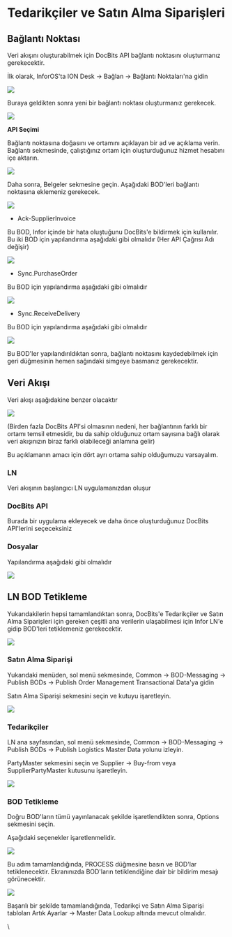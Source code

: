 # Tedarikçiler ve Satın Alma Siparişleri

## **Bağlantı Noktası**

Veri akışını oluşturabilmek için DocBits API bağlantı noktasını oluşturmanız gerekecektir.

İlk olarak, InforOS'ta ION Desk → Bağlan → Bağlantı Noktaları'na gidin

![](https://lh7-us.googleusercontent.com/852EogukgFvteFTdg6\_a6MPLaBUUqDw1J4x4H2q9BMjaVzZIGlpASC\_fImhvAxe-nPBvIvOPFTI0oG8D3RlkAHiFDbLsVrsjaJMD1B5otXyIzPDkvoJvrj-JvMEHao73jgcZ5aKLAP4fCpkP7XV08JE)

Buraya geldikten sonra yeni bir bağlantı noktası oluşturmanız gerekecek.

![](https://lh7-us.googleusercontent.com/eh1NyUDTS0k-59ePv89PjZpfh5IT0iyFPoV5M9xmo3fmai-Iz0ptQFXgI9onZM-sTICHii32MkAw22AhZZAT5iKs\_Hjw3\_NDT49XG\_KRONAvyK4OuL-bX667F9UGr-juckRmcE2hATOkSQ5x8QlugxU)

**API Seçimi**

Bağlantı noktasına doğasını ve ortamını açıklayan bir ad ve açıklama verin. Bağlantı sekmesinde, çalıştığınız ortam için oluşturduğunuz hizmet hesabını içe aktarın.

![](https://lh7-us.googleusercontent.com/WZKJSckXWzztmEHmySnz6oDSbgFDvPmxku48HCiDJn7O1vTUcpUBYnwDHMT\_Ja8aSGd8sFm-YQQYzyn5DnYLw77PQeFwTxcOV6C9aPWHyj2VofevH4S6ciyduIUy5YaNvmuNV6WgVJKOZ89\_6oJjuq0)

Daha sonra, Belgeler sekmesine geçin. Aşağıdaki BOD'leri bağlantı noktasına eklemeniz gerekecek.

![](https://lh7-us.googleusercontent.com/3Q4XIpxXLixaDqXhh7CRKPl0yUwBce34CqLfw0BGS1UFXsvFIaxD6XelEgbnwfYFUCa5En-C1oAZR74C4lQ15as\_M7JIQ20Nf9ZVmrVK8zCGuLS2YtphX4bgQ5uOwS2-MJLLZvsflDC31XLrTZzTKCg)

* Ack-SupplierInvoice

Bu BOD, Infor içinde bir hata oluştuğunu DocBits'e bildirmek için kullanılır. Bu iki BOD için yapılandırma aşağıdaki gibi olmalıdır (Her API Çağrısı Adı değişir)

![](https://lh7-us.googleusercontent.com/vmcVsltij144O3NeysAS2YduFNds98X\_VJOpn6v356vAZI3v10SO8-ZMBd7zWyBUJKR9-UMQgGcT2U34HdGgpQ8rhtbFxsmuhgwJ\_K6qXbtu04AP67G8jrNwkdj32LCgAhy\_m4tnFQJApQehnfX8w5Y)

* Sync.PurchaseOrder

Bu BOD için yapılandırma aşağıdaki gibi olmalıdır

![](https://lh7-us.googleusercontent.com/LPmOwFuzOnYNjwcKDfpI2S-IYJPKhjHYy4xKSUtB7EXSmPGfnG1lDfR-q6fdk4Uh9QBr-PIWjkpW3clbq31z8BP4\_CGgoryKguS4GhR44gCG8xt6FJxRvqV-1i5Ul\_3-wFjmiroYcchb5Ou5wBA0DF0)

* Sync.ReceiveDelivery

Bu BOD için yapılandırma aşağıdaki gibi olmalıdır

![](https://lh7-us.googleusercontent.com/75TPWASsqnzrWdeoyHZ4T23Zm5DbctQLOZKVe4N05ni32ecs0kZmBAihWnr7j0J7TisLvF2lncmUbEGGF9dKz8glVcRe7pmCvmEx8TMTesh0zGeewNpveNIsQqw-gkHvcITTF4a067MhoMgY8Jp6Prc)

Bu BOD'ler yapılandırıldıktan sonra, bağlantı noktasını kaydedebilmek için geri düğmesinin hemen sağındaki simgeye basmanız gerekecektir.

## **Veri Akışı**

Veri akışı aşağıdakine benzer olacaktır

![](https://lh7-us.googleusercontent.com/yhSunSyXrzx2Q0VIulIa6b989LxG36g5-kyYXGwniU0okKb3cJWDe65GYhpOfkHWTYJR4xdT85Us2Ba7tHhoJsE51I-g-82ZQ2bRM5zkgF5VmaRSno8M5bfhMCbUAw4-xx5oEudkqZWYoeIUUYhJPDU)

(Birden fazla DocBits API'si olmasının nedeni, her bağlantının farklı bir ortamı temsil etmesidir, bu da sahip olduğunuz ortam sayısına bağlı olarak veri akışınızın biraz farklı olabileceği anlamına gelir)

Bu açıklamanın amacı için dört ayrı ortama sahip olduğumuzu varsayalım.

### **LN**

Veri akışının başlangıcı LN uygulamanızdan oluşur

### **DocBits API**

Burada bir uygulama ekleyecek ve daha önce oluşturduğunuz DocBits API'lerini seçeceksiniz

### **Dosyalar**

Yapılandırma aşağıdaki gibi olmalıdır

![](https://lh7-us.googleusercontent.com/OEG6wQFd9LT6J\_Ttcsdj7GgM2bTxrS-dpO2EbcVx4vGH1NLtZyaRTbYnr4-SDIWL2hk1zeVGr3bjuebNmwAMEx0S0U7xmNGztp-8HVjRLYyc-3lbQBL8lDU\_TahhNxBugX\_Bnu3QjZsKHX0Pafae-zU)

## **LN BOD Tetikleme**

Yukarıdakilerin hepsi tamamlandıktan sonra, DocBits'e Tedarikçiler ve Satın Alma Siparişleri için gereken çeşitli ana verilerin ulaşabilmesi için Infor LN'e gidip BOD'leri tetiklemeniz gerekecektir.

![](https://lh7-us.googleusercontent.com/b6IsSx-x5Ri0cfYU9TTpgipqsoCkDPTxXdKoMBPaumyaopp-NRAJhoNnBfksnVVdz9Y26M0KlfdcKP4S1n\_PjcTYKIu3MbVMQIfuIaTYYAL2ctyYsp29mEOrVh2TxmLPkUofeqJQ8nvBQbTOwj0-V0Y)

### **Satın Alma Siparişi**

Yukarıdaki menüden, sol menü sekmesinde, Common → BOD-Messaging → Publish BODs → Publish Order Management Transactional Data'ya gidin

Satın Alma Siparişi sekmesini seçin ve kutuyu işaretleyin.

![](https://lh7-us.googleusercontent.com/UJlicSuDjbEVtr\_pzOeqkP8kkiBJIdAgzPK46FlhubqIIHiaJRYp27B\_\_08e9IcNHdcctrBeBfZ6vFPQI3Xf3duL6R2Hu-iaL9dY7hANmy8ukiL61CTxcel0jd\_66GAySp3dC1ptYKBaqLqaP1TwJco)
### **Tedarikçiler**

LN ana sayfasından, sol menü sekmesinde, Common → BOD-Messaging → Publish BODs → Publish Logistics Master Data yolunu izleyin.

PartyMaster sekmesini seçin ve Supplier → Buy-from veya SupplierPartyMaster kutusunu işaretleyin.

![](https://lh7-us.googleusercontent.com/KY_cFaUegEZmqAlcsBLVOTaxKOkkBkMeaQUbv996H946oOa-jvxB3lDqrkWV-17elt0mZDGews6Lr_6ojbFXtReDnV1PmqzwLXfE-IX5fKJr2IeJkAdnf1R9Sk5WYoxOLGolgo2MPQ3SNeoPnQ-ysy0)

### **BOD Tetikleme**

Doğru BOD'ların tümü yayınlanacak şekilde işaretlendikten sonra, Options sekmesini seçin.

Aşağıdaki seçenekler işaretlenmelidir.

![](https://lh7-us.googleusercontent.com/7KpYALL1XL0pqWLRCPFng8-WT8IWI4o9lEtrp2zAN5bOBnYdz-6EHfAPc_StaY9raJTWbfrksra9UUxyQAQdtg4nOZggpHox3AV3C_cL9xhDAdHV4n79yyCfbyGH2NmS30fQGfsLTe_4_tXKy54nI8U)

Bu adım tamamlandığında, PROCESS düğmesine basın ve BOD'lar tetiklenecektir. Ekranınızda BOD'ların tetiklendiğine dair bir bildirim mesajı görünecektir.

![](https://lh7-us.googleusercontent.com/BPX5vIBHIFv641srJPwW-19Dx1N1T2QnadGwVMQu-6pBZUxnUdOjdY1olMqorIyN_oeTBqz_1knMoYsSxEA-_NtGVx_j9dBixvOfic8rKJDT91tYqwSSLNpk8YkMW8ndelpH9_fzrTZUCMs_vnoxbvM)

Başarılı bir şekilde tamamlandığında, Tedarikçi ve Satın Alma Siparişi tabloları Artık Ayarlar → Master Data Lookup altında mevcut olmalıdır.

\
